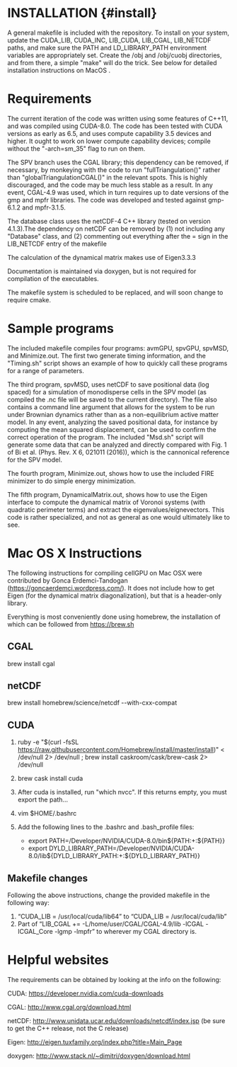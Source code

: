 # INSTALLATION {#install}

A general makefile is included with the repository. To install on your system, update the CUDA_LIB,
CUDA_INC, LIB_CUDA, LIB_CGAL, LIB_NETCDF paths, and make sure the PATH and LD_LIBRARY_PATH
environment variables are appropriately set.
Create the /obj and /obj/cuobj directories, and from there, a simple "make" will do the trick. See below for detailed installation instructions on MacOS
.
# Requirements

The current iteration of the code was written using some features of C++11, and was compiled using
CUDA-8.0. The code has been tested with CUDA versions as early as 6.5, and uses compute capability
3.5 devices and higher. It ought to work on lower compute capability devices; compile without the
"-arch=sm_35" flag to run on them.

The SPV branch uses the CGAL library; this dependency can be removed, if necessary, by monkeying
with the code to run "fullTriangulation()" rather than "globalTriangulationCGAL()" in the relevant
spots. This is highly discouraged, and the code may be much less stable as a result. In any event,
CGAL-4.9 was used, which in turn requires up to date versions of the gmp and mpfr libraries.
The code was developed and tested against gmp-6.1.2 and mpfr-3.1.5.

The database class uses the netCDF-4 C++  library (tested on version 4.1.3).The dependency on netCDF
can be removed by (1) not including any "Database" class, and (2) commenting out everything after the
= sign in the LIB_NETCDF entry of the makefile

The calculation of the dynamical matrix makes use of Eigen3.3.3

Documentation is maintained via doxygen, but is not required for compilation of the executables.

The makefile system is scheduled to be replaced, and will soon change to require cmake.

# Sample programs

The included makefile compiles four programs: avmGPU, spvGPU, spvMSD, and Minimize.out. The first two generate timing
information, and the "Timing.sh" script shows an example of how to quickly call these programs for a
range of parameters.

The third program, spvMSD, uses netCDF to save positional data (log spaced) for a simulation
of monodisperse cells in the SPV model (as compiled the .nc file will be saved to the current directory).
The file also contains a command line argument that allows for the system to be run under Brownian dynamics
rather than as a non-equilibrium active matter model. In any event, analyzing the saved positional data, for
instance by computing the mean squared displacement, can be used to confirm the correct operation of the
program. The included "Msd.sh" script will generate some data that can be analyzed and directly compared
with Fig. 1 of Bi et al. (Phys. Rev. X 6, 021011 (2016)), which is the cannonical reference for the SPV model.

The fourth program, Minimize.out, shows how to use the included FIRE minimizer to do simple energy minimization.

The fifth program, DynamicalMatrix.out, shows how to use the Eigen interface to compute the dynamical matrix of
Voronoi systems (with quadratic perimeter terms) and extract the eigenvalues/eignevectors. This code is rather
specialized, and not as general as one would ultimately like to see.

# Mac OS X Instructions

The following instructions for compiling cellGPU on Mac OSX  were contributed by Gonca Erdemci-Tandogan (https://goncaerdemci.wordpress.com/).
It does not include how to get Eigen (for the dynamical matrix diagonalization), but that is a header-only library.

Everything is most conveniently done using homebrew, the installation of which can be followed from https://brew.sh

## CGAL

brew install cgal

## netCDF

brew install homebrew/science/netcdf --with-cxx-compat

## CUDA

1. ruby -e "$(curl -fsSL https://raw.githubusercontent.com/Homebrew/install/master/install)" < /dev/null 2> /dev/null ; brew install caskroom/cask/brew-cask 2> /dev/null

2. brew cask install cuda

3. After cuda is installed, run "which nvcc". If this returns empty, you must export the path... 

3. vim $HOME/.bashrc

3. Add the following lines to the .bashrc and .bash_profile files:
    * export PATH=/Developer/NVIDIA/CUDA-8.0/bin${PATH:+:${PATH}}
    * export DYLD_LIBRARY_PATH=/Developer/NVIDIA/CUDA-8.0/lib\${DYLD_LIBRARY_PATH:+:${DYLD_LIBRARY_PATH}}

## Makefile changes

Following the above instructions, change the provided makefile in the following way:

1. “CUDA_LIB = /usr/local/cuda/lib64” to “CUDA_LIB = /usr/local/cuda/lib”
2. Part of “LIB_CGAL += -L/home/user/CGAL/CGAL-4.9/lib -lCGAL -lCGAL_Core -lgmp -lmpfr” to wherever my CGAL directory is.

# Helpful websites
The requirements can be obtained by looking at the info on the following:

CUDA: https://developer.nvidia.com/cuda-downloads

CGAL: http://www.cgal.org/download.html

netCDF: http://www.unidata.ucar.edu/downloads/netcdf/index.jsp (be sure to get the C++ release, not the C release)

Eigen: http://eigen.tuxfamily.org/index.php?title=Main_Page

doxygen: http://www.stack.nl/~dimitri/doxygen/download.html
